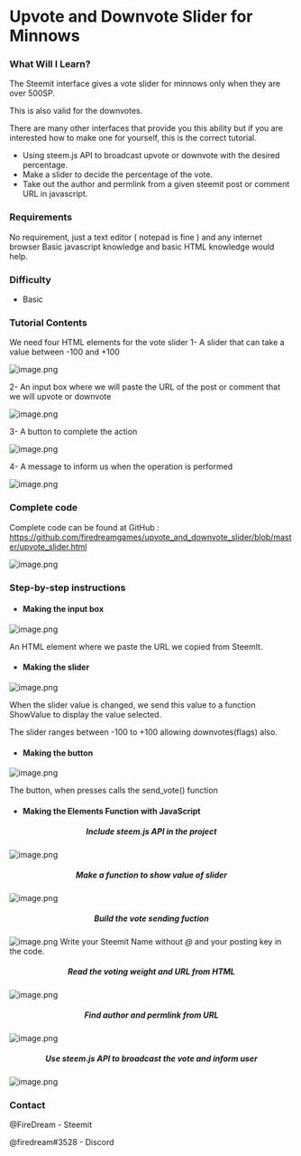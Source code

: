 # Upvote and Downvote Slider for Minnows

### What Will I Learn?
The Steemit interface gives a vote slider for minnows only when they are over 500SP.

This is also valid for the downvotes.

There are many other interfaces that provide you this ability but if you are interested how to make one for yourself, this is the correct tutorial. 

- Using steem.js API to broadcast upvote or downvote with the desired percentage.
- Make a slider to decide the percentage of the vote.
- Take out the author and permlink from a given steemit post or comment URL in javascript.

### Requirements
No requirement, just a text editor ( notepad is fine ) and any internet browser
Basic javascript knowledge and basic HTML knowledge would help.

### Difficulty
- Basic

### Tutorial Contents
We need four HTML elements for the vote slider 
1- A slider that can take a value between -100 and +100 

![image.png](https://cdn.utopian.io/posts/8b5934f0908e3e75fd2b50c4180be89889faimage.png)

2- An input box where we will paste the URL of the post or comment that we will upvote or downvote

![image.png](https://cdn.utopian.io/posts/a0f761a54e1ed2b28a9b64bcf7a8f3b78a93image.png)

3- A button to complete the action

![image.png](https://cdn.utopian.io/posts/9e946bafbdb77125d21607030a91da0e0141image.png)

4- A message to inform us when the operation is performed

![image.png](https://cdn.utopian.io/posts/e27c0e6d46994d397335f2d0dbb5c287c3b7image.png)
### Complete code
Complete code can be found at GitHub : https://github.com/firedreamgames/upvote_and_downvote_slider/blob/master/upvote_slider.html

![image.png](https://cdn.utopian.io/posts/3356f3f04192303994fed7c72ea8eade3063image.png)

### Step-by-step instructions
* #### Making the input box

![image.png](https://cdn.utopian.io/posts/c9dd832f12ab9f8fdae63c4a9d8d25514efeimage.png)

An HTML element where we paste the URL we copied from SteemIt.

* #### Making the slider

![image.png](https://cdn.utopian.io/posts/44b38be079a769d8bebac521ae530e3f3f3fimage.png)

When the slider value is changed, we send this value to a function ShowValue to display the value selected.

The slider ranges between -100 to +100 allowing downvotes(flags) also.

* #### Making the button

![image.png](https://cdn.utopian.io/posts/c8e6e0ab2efa89b23dde51d32b54b73246a9image.png)

The button, when presses calls the send_vote() function

* #### Making the Elements Function with JavaScript

##### <center> Include steem.js API in the project</center>

![image.png](https://cdn.utopian.io/posts/b3ddc8288e097ada805a56875e934a98a63aimage.png)


##### <center>Make a function to show value of slider</center>

![image.png](https://cdn.utopian.io/posts/f99ab41c65fcaa892dc7eed500413c7d76e0image.png)

##### <center> Build the vote sending fuction</center>

![image.png](https://cdn.utopian.io/posts/5e3571085bc42de3f4e8786fcbc066ca8e40image.png)
Write your Steemit Name without *@* and your posting key in the code.

##### <center>Read the voting weight and URL from HTML</center>

![image.png](https://cdn.utopian.io/posts/f3ac218dfe6ad4adfd519bf3946518d9fffeimage.png)


##### <center>Find author and permlink from URL</center>

![image.png](https://cdn.utopian.io/posts/a8c41dcc608048fd3dae36bf1434c6a0c8e1image.png)

##### <center>Use steem.js API to broadcast the vote and inform user</center>

![image.png](https://cdn.utopian.io/posts/14ea32aeaaafa515d0d3d6b259196509a51cimage.png)

### Contact

@FireDream - Steemit

@firedream#3528 - Discord

